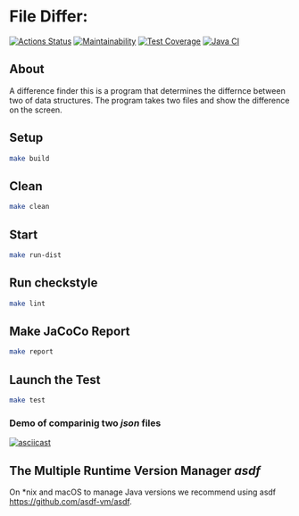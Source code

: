 # File Differ:
[![Actions Status](https://github.com/in0mad/java-project-71/actions/workflows/hexlet-check.yml/badge.svg)](https://github.com/in0mad/java-project-71/actions)
[![Maintainability](https://api.codeclimate.com/v1/badges/b818828c6757fde20bbc/maintainability)](https://codeclimate.com/github/in0mad/java-project-71/maintainability)
[![Test Coverage](https://api.codeclimate.com/v1/badges/b818828c6757fde20bbc/test_coverage)](https://codeclimate.com/github/in0mad/java-project-71/test_coverage)
[![Java CI](https://github.com/in0mad/java-project-71/actions/workflows/build-CI.yml/badge.svg)](https://github.com/in0mad/java-project-71/actions)

## About
A difference finder this is a program that determines the differnce between two of data structures. The program takes two files and show the difference on the screen.

## Setup

```bash
make build
```

## Clean

```bash
make clean
```

## Start

```bash
make run-dist
```

## Run checkstyle

```bash
make lint
```

## Make JaCoCo Report

```bash
make report
```

## Launch the Test

```bash
make test
```

### Demo of comparinig two *json* files
 
[![asciicast](https://asciinema.org/a/d7a2M7FgKVHPM4WRpyVHu6Hwt.svg)](https://asciinema.org/a/d7a2M7FgKVHPM4WRpyVHu6Hwt)


## The Multiple Runtime Version Manager *asdf*

On *nix and macOS to manage Java versions we recommend using asdf https://github.com/asdf-vm/asdf.
